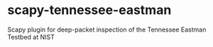 # scapy-tennessee-eastman
Scapy plugin for deep-packet inspection of the Tennessee Eastman Testbed at NIST
